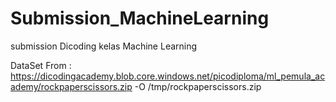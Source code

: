 # Submission_MachineLearning
submission Dicoding kelas Machine Learning

DataSet From :
https://dicodingacademy.blob.core.windows.net/picodiploma/ml_pemula_academy/rockpaperscissors.zip \-O /tmp/rockpaperscissors.zip

